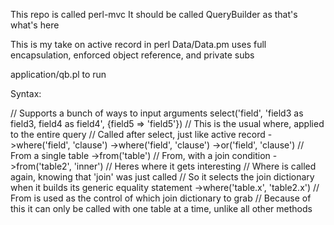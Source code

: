 This repo is called perl-mvc
It should be called QueryBuilder as that's what's here

This is my take on active record in perl
Data/Data.pm uses full encapsulation, enforced object reference, and private subs

application/qb.pl to run

Syntax:

// Supports a bunch of ways to input arguments
select('field', 'field3 as field3, field4 as field4', {field5 => 'field5'})
	// This is the usual where, applied to the entire query
	// Called after select, just like active record
	->where('field', 'clause')
	->where('field', 'clause')
	->or('field', 'clause')
	// From a single table
	->from('table')
	// From, with a join condition
	->from('table2', 'inner')
	// Heres where it gets interesting
	// Where is called again, knowing that 'join' was just called
	// So it selects the join dictionary when it builds its generic equality statement
	->where('table.x', 'table2.x')
	// From is used as the control of which join dictionary to grab
	// Because of this it can only be called with one table at a time, unlike all other methods